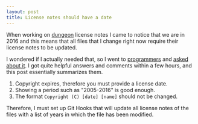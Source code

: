 ```yaml
---
layout: post
title: License notes should have a date
---
```


When working on [dungeon](https://github.com/mafagafogigante/dungeon/) license
notes I came to notice that we are in 2016 and this means that all files that I
change right now require their license notes to be updated.

I wondered if I actually needed that, so I went to
[programmers](https://programmers.stackexchange.com/)
and
[asked about it](https://programmers.stackexchange.com/questions/307934/using-a-license-without-a-year-value).
I got quite helpful answers and comments within a few hours, and this post essentially
summarizes them.

1. Copyright expires, therefore you must provide a license date.
2. Showing a period such as "2005-2016" is good enough.
3. The format `Copyright (C) [date] [name]` should not be changed.

Therefore, I must set up Git Hooks that will update all license notes of the
files with a list of years in which the file has been modified.
